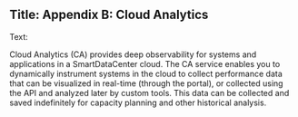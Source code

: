 Title: Appendix B: Cloud Analytics
---
Text:


Cloud Analytics (CA) provides deep observability for systems and applications in
a SmartDataCenter cloud.  The CA service enables you to dynamically instrument
systems in the cloud to collect performance data that can be visualized in
real-time (through the portal), or collected using the API and analyzed later by
custom tools.  This data can be collected and saved indefinitely for capacity
planning and other historical analysis.

